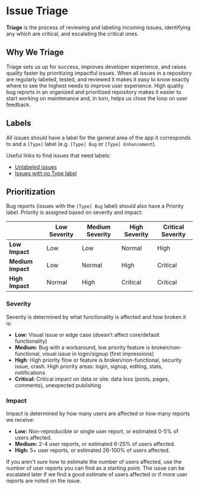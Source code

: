 # Issue Triage
**Triage** is the process of reviewing and labeling incoming issues, identifying any which are critical, and escalating the critical ones.

## Why We Triage
Triage sets us up for success, improves developer experience, and raises quality faster by prioritizing impactful issues. When all issues in a repository are regularly labeled, tested, and reviewed it makes it easy to know exactly where to see the highest needs to improve user experience. High quality bug reports in an organized and prioritized repository makes it easier to start working on maintenance and, in turn, helps us close the loop on user feedback.

## Labels
All issues should have a label for the general area of the app it corresponds to and a `[Type]` label (e.g. `[Type] Bug` or `[Type] Enhancement`).

Useful links to find issues that need labels:

* [Unlabeled issues](https://github.com/wordpress-mobile/WordPress-Android/issues?utf8=%E2%9C%93&q=is%3Aissue%20is%3Aopen%20no%3Alabel)
* [Issues with no Type label](https://github.com/wordpress-mobile/WordPress-Android/issues?utf8=%E2%9C%93&q=is%3Aopen+is%3Aissue+-label%3A%22%5BType%5D+Broken+Window%22+-label%3A%22%5BType%5D+Bug%22+-label%3A%22%5BType%5D+Content+Loss%22+-label%3A%22%5BType%5D+Crash%22+-label%3A%22%5BType%5D+Enhancement%22+-label%3A%22%5BType%5D+Question%22+-label%3A%22%5BType%5D+Task%22+-label%3A%22%5BType%5D+Discovery%22+)

## Prioritization
Bug reports (issues with the  `[Type] Bug` label) should also have a Priority label. Priority is assigned based on severity and impact:

| |**Low Severity**|**Medium Severity**|**High Severity**|**Critical Severity**|
|-|-|-|-|-|
|**Low Impact**|Low|Low|Normal|High|
|**Medium Impact**|Low|Normal|High|Critical|
|**High Impact**|Normal|High|Critical|Critical|

### Severity

Severity is determined by what functionality is affected and how broken it is:

* **Low:** Visual issue or edge case (doesn’t affect core/default functionality)
* **Medium:** Bug with a workaround, low priority feature is broken/non-functional, visual issue in login/signup (first impressions)
* **High**: High priority flow or feature is broken/non-functional, security issue, crash. High priority areas: login, signup, editing, stats, notifications
* **Critical:** Critical impact on data or site: data loss (posts, pages, comments), unexpected publishing

### Impact

Impact is determined by how many users are affected or how many reports we receive:

* **Low:** Non-reproducible or single user report, or estimated 0-5% of users affected.
* **Medium:** 2-4 user reports, or estimated 6-25% of users affected.
* **High:** 5+ user reports, or estimated 26-100% of users affected.

If you aren't sure how to estimate the number of users affected, use the number of user reports you can find as a starting point. The issue can be escalated later if we find a good estimate of users affected or if more user reports are noted on the issue.